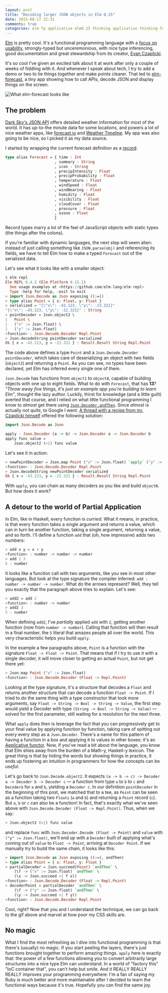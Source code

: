 ```yaml
---
layout: post
title: "Decoding larger JSON objects in Elm 0.15"
date: 2015-08-17 22:31
comments: true
categories: elm fp applicative elm0.15 thinking applicative thinking-functionally
---
```


[Elm][elm] is pretty cool. It's a functional programming language with a [focus on usability][mainstream], strongly-typed but unceremonious, with nice type inferencing, good documentation and great stewardship from its creator, [Evan Czaplicki][evan].

It's so cool I've given an excited talk about it at work after only a couple of weeks of fiddling with it. And whenever I speak about tech, I try to add a demo or two to tie things together and make points clearer. That led to [elm-forecast][elm-forecast], a tiny app showing how to call APIs, decode JSON and display things on the screen.

![What elm-forecast looks like][superui]

## The problem

[Dark Sky's JSON API][darksky] offers detailed weather information for most of the world. It has up-to-the minute data for some locations, and powers a lot of nice weather apps, like [forecast.io][forecastio] and [Weather Timeline][wtime]. My app was also going to be nice, so I picked it as my data source.

I started by wrapping the current forecast definition as a [record][record]:

```haskell
type alias Forecast = { time : Int
                      , summary : String
                      , icon : String
                      , precipIntensity : Float
                      , precipProbability : Float
                      , temperature : Float
                      , windSpeed : Float
                      , windBearing : Float
                      , humidity : Float
                      , visibility : Float
                      , cloudCover : Float
                      , pressure : Float
                      , ozone : Float
                      }
```

Record types marry a lot of the feel of JavaScript objects with static types (the things after the colons).

If you're familiar with dynamic languages, the next step will seem alien: instead of just calling something like `JSON.parse(obj)` and referencing its fields, we have to tell Elm how to make a typed `Forecast` out of the serialized data.

Let's see what it looks like with a smaller object:

```haskell
$ elm repl
Elm REPL 0.4.2 (Elm Platform 0.15.1)
  See usage examples at <https://github.com/elm-lang/elm-repl>
  Type :help for help, :exit to exit
> import Json.Decode as Json exposing ((:=))
> type alias Point = { x: Float, y: Float }
> serialized = "{\"x\": -43.123, \"y\": -22.321}"
"{\"x\": -43.123, \"y\": -22.321}" : String
> pointDecoder = Json.object2 \
|   Point \
|   ("x" := Json.float) \
|   ("y" := Json.float)
<function> : Json.Decode.Decoder Repl.Point
> Json.decodeString pointDecoder serialized
Ok { x = -43.123, y = -22.321 } : Result.Result String Repl.Point
```

The code above defines a type `Point` and a `Json.Decode.Decoder` `pointDecoder`, which takes care of deserializing an object with two fields (`object2`) and returning a `Point`. As you can see, no types have been declared, yet Elm has inferred every single one of them.

`Json.Decode` has functions from `object1` to `object8`, capable of building objects with one up to eight fields. What to do with `Forecast`, that has **13**? _"Throw away five things, it's just an example app you're building to learn Elm"_, thought the lazy author. Luckily, thirst for knowledge (and a little guilt) averted that course, and I relied on what little functional programming I know to _almost_ get there using [`Json.Decoder.andThen`][andthen]. Since _almost_ is actually _not quite_, to Google I went. [A thread with a recipe from mr. Czaplicki himself][elmdiscuss] offered the following solution:

```haskell
import Json.Decode as Json

apply : Json.Decoder (a -> b) -> Json.Decoder a -> Json.Decoder b
apply func value =
    Json.object2 (<|) func value
```

Let's see it in action:

```haskell
> newPointDecoder = Json.map Point ("x" := Json.float) `apply` ("y" := Json.float)
<function> : Json.Decode.Decoder Repl.Point
> Json.decodeString newPointDecoder serialized
Ok { x = -43.123, y = -22.321 } : Result.Result String Repl.Point
```

With `apply`, you can chain as many decoders as you like and build `objectN`. But how does it work?

## A detour to the world of Partial Application

In Elm, like in Haskell, every function is _curried_. What it means, in practice, is that every function takes a single argument and returns a value, which can in turn be another function, taking a single argument, returning a value, and so forth. I'll define a function `add` that (oh, how impressive) adds two numbers:

```haskell
> add x y = x + y
<function> : number -> number -> number
> add 2 3
5 : number
```

It looks like a function call with two arguments, like you see in most other languages. But look at the type signature the compiler inferred: `add : number -> number -> number`. What do the arrows represent? Well, they tell you exactly that the paragraph above tries to explain. Let's see:

```haskell
> add2 = add 2
<function> : number -> number
> add2 3
5 : number
```

When defining `add2`, I've _partially_ applied `add` with `2`, getting another function (now from `number -> number`). Calling that function will then result in a final number, the `5` literal that amazes people all over the world. This very characteristic helps you build `apply`.

In the example a few paragraphs above, `Point` is a function with the signature `Float -> Float -> Point`. That means that if I try to use it with a single decoder, it will move closer to getting an actual `Point`, but not get there yet:

```haskell
> Json.map Point ("x" := Json.float)
<function> : Json.Decode.Decoder (Float -> Repl.Point)
```

Looking at the type signature, it's a structure that decodes a `Float` and returns another structure that can decode a function `Float -> Point`. If I tried to do the same thing with a type constructor that took more arguments, say `Float -> String -> Bool -> String -> Value`, the first step would yield a Decoder with type `(String -> Bool -> String -> Value)` &mdash; solved for the first parameter, still waiting for a resolution for the next three.

What `apply` does then is leverage the fact that you can progressively get to your final value by applying function by function, taking care of spitting out every every step as a `Json.Decoder`. There's a name for this pattern of having a function in a box and applying it to values in other boxes: it's an [Applicative functor][applicative]. Now, if you've read a bit about the language, you know that Elm shies away from the burden of a Math-y, Haskell-y lexicon. The great thing is that by hiding the words but showing things in practice, it ends up fostering an intuition in programmers for how the concepts can be *useful*.

Let's go back to `Json.Decode.object2`. It expects `(a -> b -> c) -> Decoder a -> Decoder b -> Decoder c` &mdash; a function from type `a` to `b` to `c` and `Decoder`s for `a` and `b`, yielding a `Decoder c`. In our definition `pointDecoder` in the beginning of this post, we matched that to a tee, as `Point` can be seen as a function taking two `Floats` (`a` and `b`) and returning a `Point` record (`c`). But `a`, `b` or `c` can also be a function! In fact, that's exactly what we've seen above with `Json.Decode.Decoder (Float -> Repl.Point)`. Thus, when we say:

```haskell
> Json.object2 (<|) func value
```

and replace `func` with `Json.Decoder.Decode (Float -> Point)` and `value` with `("y" := Json.float)`, we'll end up with a `Decoder` built of applying what's coming out of `value` to `Float -> Point`, arriving at `Decoder Point`. If we manually try to build the same chain, it looks like this:

```haskell
> import Json.Decode as Json exposing ((:=), andThen)
> type alias Point = { x: Float, y: Float }
> partialDecoder = Json.succeed(Point) `andThen` \
    (\f -> ("x" := Json.float) `andThen` \
    (\x -> Json.succeed <| f x))
<function> : Json.Decode.Decoder (Float -> Repl.Point)
> decoderPoint = partialDecoder `andThen` \
    (\f -> ("y" := Json.float) `andThen` \
    (\y -> Json.succeed <| f y))
<function> : Json.Decode.Decoder Repl.Point
```

Cool, right? Now that you and I understand the technique, we can go back to the gif above and marvel at how poor my CSS skills are.

## No magic

What I find the most refreshing as I dive into functional programming is that there's (usually) no magic. If you start peeling the layers, there's just functions brought together to perform amazing things. `apply` here is exactly that: the power of a few functions allowing you to convert arbitrarily large structures into a nice type Elm can understand. In a world of "factory this" "IoC container that", you can't help but smile. And it REALLY REALLY REALLY improves your programming everywhere: I'm a fan of saying my Ruby is much better and more maintainable after I decided to learn the functional ways because it's true. Hopefully you can find the same joy.


[mainstream]: https://www.youtube.com/watch?v=oYk8CKH7OhE
[elm]: http://elm-lang.org/
[pragcourse]: https://pragmaticstudio.com/
[purescript]: http://www.purescript.org/
[evan]: http://evan.czaplicki.us/
[elm-forecast]: https://github.com/dodecaphonic/elm-forecast
[darksky]: https://developer.forecast.io/
[forecastio]: http://forecast.io
[wtime]: https://play.google.com/store/apps/details?id=com.samruston.weather&hl=en
[superui]: https://s3.amazonaws.com/troikatech/elm_json/elm-forecast.gif
[andthen]: http://package.elm-lang.org/packages/elm-lang/core/1.0.0/Json-Decode#andThen
[elmdiscuss]: https://groups.google.com/forum/m/#!topic/elm-discuss/2LxEUVe0UBo
[applicative]: https://wiki.haskell.org/Typeclassopedia#Applicative
[record]: http://elm-lang.org/docs/records
